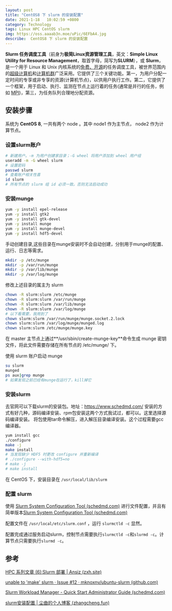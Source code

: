 ```yaml
---
layout: post
title: "CentOS8 下 slurm 的安装配置"
date: 2021-1-18   10:02:59 +0800
category: Technology
tags: Linux HPC CentOS slurm 
img: https://oss.aaaab3n.moe/uPic/6EFbA4.jpg
describe:  CentOS8 下 slurm 的安装配置
---
```




**Slurm 任务调度工具**（前身为**极简Linux资源管理工具**，英文：**Simple Linux Utility for Resource Management**，取首字母，简写为**SLURM**），或 **Slurm**，是一个用于 Linux 和 Unix 内核系统的[免费、开源](https://zh.wikipedia.org/wiki/自由及开放源代码软件)的任务调度工具，被世界范围内的[超级计算机](https://zh.wikipedia.org/wiki/超级计算机)和[计算机群](https://zh.wikipedia.org/wiki/计算机集群)广泛采用。它提供了三个关键功能。第一，为用户分配一定时间的专享或非专享的资源(计算机节点)，以供用户执行工作。第二，它提供了一个框架，用于启动、执行、监测在节点上运行着的任务(通常是并行的任务，例如 [MPI](https://zh.wikipedia.org/wiki/訊息傳遞介面))，第三，为任务队列合理地分配资源。



## 安装步骤

系统为 **CentOS 8**, 一共有两个 node 。其中 node1 作为主节点， node2 作为计算节点。



### 设置slurm账户

```bash
# 新建用户。-m 为用户创建家目录；-G wheel 将用户添加到 wheel 用户组
useradd -m -G wheel slurm
# 设置密码
passwd slurm
# 查看账户相关性喜
id slurm
# 所有节点的 slurm 组 id 必须一致。否则无法启动成功
```



### **安装munge**

```bash
yum -y install epel-release
yum -y install gtk2
yum -y install gtk-devel
yum -y install munge
yum -y install munge-devel
yum -y install hdf5-devel
```



手动创建目录,这些目录在munge安装时不会自动创建，分别用于munge的配置、运行、日志等需求。

```bash
mkdir -p /etc/munge
mkdir -p /var/run/munge
mkdir -p /var/lib/munge
mkdir -p /var/log/munge
```

修改上述目录的属主为 slurm

```bash
chown -R slurm:slurm /etc/munge
chown -R slurm:slurm /var/run/munge
chown -R slurm:slurm /var/lib/munge
chown -R slurm:slurm /var/log/munge
# 以下看需要，我用到了
chown slurm:slurm /var/run/munge/munge.socket.2.lock
chown slurm:slurm /var/log/munge/munged.log
chown slurm:slurm /etc/munge/munge.key
```

在 master 主节点上通过**/usr/sbin/create-munge-key**命令生成 munge 密钥文件，将此文件需要存储在所有节点的 /etc/munge/ 下。

使用 slurm 账户启动 munge

```bash
su slurm
munged
ps aux|grep munge
# 如果发现之前已经有munge在运行了，kill掉它
```



### **安装slurm**

去官网可以下载slurm的安装包。地址：https://www.schedmd.com/
安装的方式有好几种，源码编译安装、rpm包安装这两个方式我试过，都可以。这里选择源码编译安装。
将包使用tar命令解压，进入解压目录编译安装。这个过程需要gcc编译器。

```bash
yum install gcc
./configure
make -j
make install
# 当发现缺少 HDF5 时更改 configure 并重新编译
# ./configure --with-hdf5=no
# make -j
# make install
```

在 CentOS 下，安装目录在 `/usr/local/lib/slurm`



### 配置 slurm

使用 [Slurm System Configuration Tool (schedmd.com)](https://slurm.schedmd.com/configurator.html) 进行文件配置，并且有简单版本[Slurm System Configuration Tool (schedmd.com)](https://slurm.schedmd.com/configurator.easy.html)

配置文件在 `/usr/local/etc/slurm.conf` ，运行 `slurmctld -c` 显然。



配置完成通过服务启动slurm，控制节点需要执行`slurmctld -c`和`slurmd -c`。计算节点只需要执行`slurmd -c`。 

## 参考

[HPC 系列文章 (6):Slurm 部署 | Ansiz (zxh.site)](http://blog.zxh.site/2018/08/26/HPC-series-6-setup-slurm/#more)

[unable to 'make' slurm · Issue #12 · mknoxnv/ubuntu-slurm (github.com)](https://github.com/mknoxnv/ubuntu-slurm/issues/12)

[Slurm Workload Manager - Quick Start Administrator Guide (schedmd.com)](https://slurm.schedmd.com/quickstart_admin.html)

[slurm安装配置 | 尘曲的个人博客 (zhangcheng.fun)](http://zhangcheng.fun/2018/06/14/slurm安装配置/)

 

